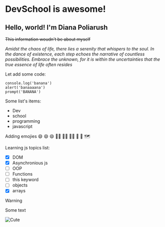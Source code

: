 # DevSchool is awesome!
## Hello, world! I'm Diana Poliarush

~~This information woudn't be about myself~~

_Amidst the chaos of life, there lies a serenity that whispers to the soul. In the dance of existence, each step echoes the narrative of countless possibilities. Embrace the unknown, for it is within the uncertainties that the true essence of life often resides_


 
Let add some code:
```
console.log('banana')
alert('banaaaana')
prompt('BANANA')
```

Some list's items:
- Dev
- school
- programming
- javascript

Adding emojies 
:smile: :smile: :smile: :technologist:  	:woman_technologist: :climbing_man: :eagle: :penguin: :world_map:

Learning js topics list:
  - [x] DOM 
  - [x] Asynchronious js
  - [ ] OOP
  - [ ] Functions
  - [ ] this keyword
  - [ ] objects
  - [x] arrays

> [!WARNING]
> Some text


![Cute](https://news.liga.net/images/general/2019/09/11/20190911154809-5288.jpg?v=1568211325)


